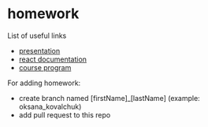 # homework

List of useful links
* [presentation](https://goo.gl/DMxews)
* [react documentation](https://facebook.github.io/react/docs)
* [course program](https://docs.google.com/document/d/1MMMfnLJ6g6L50wcILlj-0HvZxeqKjs0y-X9Uw5mTNm0/edit)

For adding homework:
* create branch named [firstName]_[lastName] (example: oksana_kovalchuk)
* add pull request to this repo
